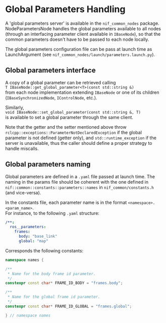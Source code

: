 # Global Parameters Handling

A 'global parameters server' is available in the `nif_common_nodes` package.
NodeParametersNode handles the global parameters available to all nodes (through an interfacing parameter client available in `IBaseNode`), so that the common parameters doesn't have to be passed to each node locally. 

The global parameters configuration file can be pass at launch time as LaunchArgument (see `nif_common_nodes/launch/parameters.launch.py`).

## Global parameters interface
A copy of a global parameter can be retrieved calling  
`T IBaseNode::get_global_parameter<T>(const std::string &)`  
from each node implementation extending `IBaseNode` or one of its children (`IBaseSynchronizedNode`, `IControlNode`, etc.).  

Similarly,  
`void IBaseNode::set_global_parameter(const std::string &, T)`  
is available to set a global parameter through the same client.

Note that the getter and the setter mentioned above throw `rclcpp::exceptions::ParameterNotDeclaredException` if the global parameter is not defined (getter only), and `std::runtime_exception` if the server is unavailable, thus the caller should define a proper strategy to handle miscalls.

## Global parameters naming

Global parameters are defined in a `.yaml` file passed at launch time. The naming in the params file should be coherent with the one defined in  
`nif::common::constants::parameters::names` in `nif_common/constants.h` (and vice-versa).

In the constants file, each parameter name is in the format `<namespace>.<param_name>`.  
For instance, to the following `.yaml` structure:
```yaml 
/**:
  ros__parameters:
    frames:
      body: "base_link"
      global: "map"
```

Corresponds the following constants:
```c++
namespace names {

/**
 * Name for the body frame id parameter.
 */
constexpr const char* FRAME_ID_BODY = "frames.body";

/**
 * Name for the global frame id parameter.
 */
constexpr const char* FRAME_ID_GLOBAL = "frames.global";

} // namespace names

```